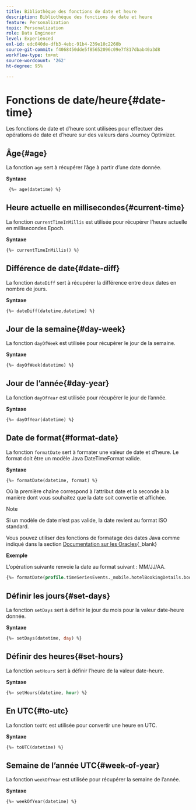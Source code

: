 ```yaml
---
title: Bibliothèque des fonctions de date et heure
description: Bibliothèque des fonctions de date et heure
feature: Personalization
topic: Personalization
role: Data Engineer
level: Experienced
exl-id: edc040de-dfb3-4ebc-91b4-239e10c2260b
source-git-commit: f4068450dde5f85652096c09e7f817dbab40a3d8
workflow-type: tm+mt
source-wordcount: '262'
ht-degree: 95%

---
```


# Fonctions de date/heure{#date-time}

Les fonctions de date et d’heure sont utilisées pour effectuer des opérations de date et d’heure sur des valeurs dans Journey Optimizer.

## Âge{#age}

La fonction `age` sert à récupérer l’âge à partir d’une date donnée.

**Syntaxe**

```sql
 {%= age(datetime) %}
```

<!--
**Example**

The following operation gets the value of the identity map for the key `example@example.com`.

```sql
 {%= age(datetime) %}
```
-->

## Heure actuelle en millisecondes{#current-time}

La fonction `currentTimeInMillis` est utilisée pour récupérer l’heure actuelle en millisecondes Epoch.

**Syntaxe**

```sql
{%= currentTimeInMillis() %}
```

<!--
**Example**

The following operation gets all the keys for the map `identityMap`.

```sql
{%= keys(identityMap) %}
```
-->

## Différence de date{#date-diff}

La fonction `dateDiff` sert à récupérer la différence entre deux dates en nombre de jours.

**Syntaxe**

```sql
{%= dateDiff(datetime,datetime) %}
```

<!--
**Example**

The following operation gets all the values for the map `identityMap`.

```sql
{%= values(identityMap) %}
```
-->


## Jour de la semaine{#day-week}

La fonction `dayOfWeek` est utilisée pour récupérer le jour de la semaine.

**Syntaxe**

```sql
{%= dayOfWeek(datetime) %}
```

<!--
**Example**

The following operation gets all the values for the map `identityMap`.

```sql
{%= values(identityMap) %}
```
-->

## Jour de l’année{#day-year}

La fonction `dayOfYear` est utilisée pour récupérer le jour de l’année.

**Syntaxe**

```sql
{%= dayOfYear(datetime) %}
```

<!--
**Example**

The following operation gets all the values for the map `identityMap`.

```sql
{%= values(identityMap) %}
```
-->

## Date de format{#format-date}

La fonction `formatDate` sert à formater une valeur de date et d’heure. Le format doit être un modèle Java DateTimeFormat valide.

**Syntaxe**

```sql
{%= formatDate(datetime, format) %}
```

Où la première chaîne correspond à l’attribut date et la seconde à la manière dont vous souhaitez que la date soit convertie et affichée.

>[!NOTE]
>
> Si un modèle de date n’est pas valide, la date revient au format ISO standard.
>
> Vous pouvez utiliser des fonctions de formatage des dates Java comme indiqué dans la section [Documentation sur les Oracles](https://docs.oracle.com/javase/8/docs/api/java/time/format/DateTimeFormatter.html){_blank}

**Exemple**

L’opération suivante renvoie la date au format suivant : MM/JJ/AA.

```sql
{%= formatDate(profile.timeSeriesEvents._mobile.hotelBookingDetails.bookingDate, "MM/DD/YY") %}
```

## Définir les jours{#set-days}

La fonction `setDays` sert à définir le jour du mois pour la valeur date-heure donnée.

**Syntaxe**

```sql
{%= setDays(datetime, day) %}
```

<!--
**Example**

The following operation gets all the values for the map `identityMap`.

```sql
{%= values(identityMap) %}
```
-->

## Définir des heures{#set-hours}

La fonction `setHours` sert à définir l’heure de la valeur date-heure.

**Syntaxe**

```sql
{%= setHours(datetime, hour) %}
```

<!--
**Example**

The following operation gets all the values for the map `identityMap`.

```sql
{%= values(identityMap) %}
```
-->


## En UTC{#to-utc}

La fonction `toUTC` est utilisée pour convertir une heure en UTC.


**Syntaxe**

```sql
{%= toUTC(datetime) %}
```

<!--
**Example**

The following operation gets all the values for the map `identityMap`.

```sql
{%= values(identityMap) %}
```
-->


## Semaine de l’année UTC{#week-of-year}

La fonction `weekOfYear` est utilisée pour récupérer la semaine de l’année.

**Syntaxe**

```sql
{%= weekOfYear(datetime) %}
```

<!--
**Example**

The following operation gets all the values for the map `identityMap`.

```sql
{%= values(identityMap) %}
```
-->